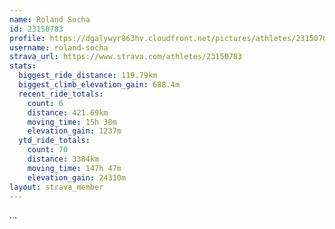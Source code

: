 ```yaml
---
name: Roland Socha
id: 23150783
profile: https://dgalywyr863hv.cloudfront.net/pictures/athletes/23150783/14745672/4/large.jpg
username: roland-socha
strava_url: https://www.strava.com/athletes/23150783
stats:
  biggest_ride_distance: 119.79km
  biggest_climb_elevation_gain: 688.4m
  recent_ride_totals:
    count: 6
    distance: 421.69km
    moving_time: 15h 38m
    elevation_gain: 1237m
  ytd_ride_totals:
    count: 70
    distance: 3384km
    moving_time: 147h 47m
    elevation_gain: 24310m
layout: strava_member
--- 
```

...
